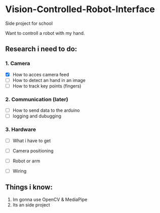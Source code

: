 # Vision-Controlled-Robot-Interface
Side project for school

Want to controll a robot with my hand.




## Research i need to do:

### 1. Camera
- [x] How to acces camera feed
- [ ] How to detect an hand in an image
- [ ] How to track key points (fingers)

### 2. Communication (later)
- [ ] How to send data to the arduino
- [ ] logging and dubugging

### 3. Hardware
- [ ] What i have to get
- [ ] Camera positioning
- [ ] Robot or arm
- [ ] Wiring



## Things i know:

1. Im gonna use OpenCV & MediaPipe
2. Its an side project

